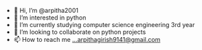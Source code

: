 - 👋 Hi, I’m @arpitha2001
- 👀 I’m interested in python
- 🌱 I’m currently studying computer science engineering 3rd year
- 💞️ I’m looking to collaborate on python projects
- 📫 How to reach me ...arpithagirish9141@gmail.com


<!---
arpitha2001/arpitha2001 is a ✨ special ✨ repository because its `README.md` (this file) appears on your GitHub profile.
You can click the Preview link to take a look at your changes.
--->
